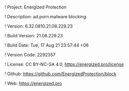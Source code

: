 ! Project: Energized Protection

! Description: ad.porn.malware blocking.

! Version: 6.32.0810.21.08.229.23

! Build Version: 21.08.229.23

! Build Date: Tue, 17 Aug 21 23:57:44 +06

! Version Code: 2292357

! License: CC BY-NC-SA 4.0, https://energized.pro/license

! Github: https://github.com/EnergizedProtection/block

! Web: https://energized.pro
